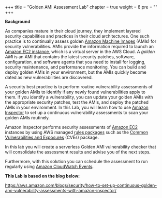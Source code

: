 +++
title = "Golden AMI Assessment Lab"
chapter = true
weight = 8
pre = "<b></b>"
+++

**Background**

As companies mature in their cloud journey, they implement layered security capabilities and practices in their cloud architectures. One such practice is to continually assess golden [Amazon Machine Images](http://docs.aws.amazon.com/AWSEC2/latest/UserGuide/AMIs.html) (AMIs) for security vulnerabilities. AMIs provide the information required to launch an [Amazon EC2 instance](http://docs.aws.amazon.com/AWSEC2/latest/UserGuide/Instances.html), which is a virtual server in the AWS Cloud. A _golden AMI_ is an AMI that contains the latest security patches, software, configuration, and software agents that you need to install for logging, security maintenance, and performance monitoring. You can build and deploy golden AMIs in your environment, but the AMIs quickly become dated as new vulnerabilities are discovered.

A security best practice is to perform routine vulnerability assessments of your golden AMIs to identify if any newly found vulnerabilities apply to them. If you identify a vulnerability, you can update your golden AMIs with the appropriate security patches, test the AMIs, and deploy the patched AMIs in your environment. In this Lab, you will learn how to use [Amazon Inspector](https://aws.amazon.com/inspector/) to set up a continuous vulnerability assessments to scan your golden AMIs routinely.

Amazon Inspector performs security assessments of [Amazon EC2](https://aws.amazon.com/ec2/) instances by using AWS managed [rules packages](http://docs.aws.amazon.com/inspector/latest/userguide/inspector_rule-packages.html#InspectorRulePackages) such as the [Common Vulnerabilities and Exposures](http://docs.aws.amazon.com/inspector/latest/userguide/inspector_cves.html) (CVEs) package. 

In this lab you will create a serverless Golden AMI vulnerability checker that will consolidate the assessment results and advise you of the next steps.

Furthermore, with this solution you can schedule the assessment to run regularly using [Amazon CloudWatch Events](https://aws.amazon.com/cloudwatch/).

**This Lab is based on the blog below:** 

<https://aws.amazon.com/blogs/security/how-to-set-up-continuous-golden-ami-vulnerability-assessments-with-amazon-inspector/>
